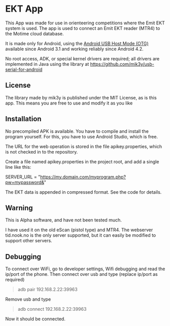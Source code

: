 # EKT App

This App was made for use in orienteering competitions where the Emit EKT system is used.
The app is used to connect an Emit EKT reader (MTR4) to the Motime cloud database.

It is made only for Android, using the
[Android USB Host Mode (OTG)](http://developer.android.com/guide/topics/connectivity/usb/host.html)
available since Android 3.1 and working reliably since Android 4.2.

No root access, ADK, or special kernel drivers are required; all drivers are implemented in
Java using the library at https://github.com/mik3y/usb-serial-for-android

## License
The library made by mik3y is published under the MIT License, as is this app. This means you are free to use and modify it as you like

## Installation
No precompiled APK is available. You have to compile and install the program yourself.
For this, you have to use Android Studio, which is free.

The URL for the web operation is stored in the file apikey.properties, which is not
checked in to the repository.

Create a file named apikey.properties in the project root, and add a single line like this:

SERVER_URL = "https://my.domain.com/myprogram.php?pw=mypassword&"

The EKT data is appended in compressed format. See the code for details.

## Warning

This is Alpha software, and have not been tested much. 

I have used it on the old eScan (pistol type) and MTR4.
The webserver tid.nook.no is the only server supported, 
but it can easily be modified to support other servers.

## Debugging
 
 To connect over WiFi, go to developer settings, Wifi debugging
 and read the ip/port of the phone.
 Then connect over usb and type (replace ip/port as required)
 
 >adb pair 192.168.2.22:39963
 
 Remove usb and type
 >adb connect 192.168.2.22:39963
 
 Now it should be connected.
